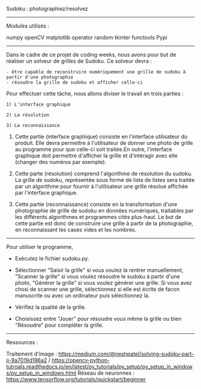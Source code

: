Sudoku : photographiez/resolvez

____________________________________________________________________________________________________________________________________________________________________________________
Modules utilisés :

numpy
openCV
matplotlib
operator
random
tkinter
functools
Pypi

____________________________________________________________________________________________________________________________________________________________________________________


Dans le cadre de ce projet de coding weeks, nous avons pour but de réaliser un solveur de grilles de Sudoku. Ce solveur devra :
    
    - être capable de reconstruire numériquement une grille de sudoku à partir d'une photographie
    - résoudre la grille de sudoku et afficher celle-ci
    
Pour effectuer cette tâche, nous allons diviser le travail en trois parties : 
    
    1) L'interface graphique
    
    2) La résolution
    
    3) La reconnaissance
    
1) Cette partie (interface graphique) consiste en l'interface utilisateur du produit. Elle devra permettre à l'utilisateur de donner une photo de grille au programme pour que 
celle-ci soit traitée.En outre, l'interface graphique doit permettre d'afficher la grille et d'intéragir avec elle (changer des numéros par exemple).

2) Cette parte (résolution) comprend l'algorithme de résolution du sudoku. La grille de sudoku, représentée sous forme de liste de listes sera traitée par un algorithme pour
fournir à l'utilisateur une grille résolue affichée par l'interface graphique.

3) Cette partie (reconnaissance) consiste en la transformation d'une photographie de grille de sudoku en données numériques, traitables par les différents algorithmes et 
programmes cités plus-haut. Le but de cette partie est donc de construire une grille à partir de la photographie, en reconnaissant les cases vides et les nombres.




____________________________________________________________________________________________________________________________________________________________________________________

Pour utiliser le programme, 

- Exécutez le fichier sudoku.py.

- Sélectionner "Saisir la grille" si vous voulez la rentrer manuellement, "Scanner la grille" si vous voulez résoudre le sudoku à partir d'une photo, "Générer la grille" si vous
voulez générer une grille. Si vous avez chosi de scanner une grille, sélectionnez si elle est écrite de facon manuscrite ou avec un ordinateur puis sélectionnez la.

- Vérifiez la qualité de la grille.

- Choisissez entre "Jouer" pour résoudre vous même la grille ou bien "Résoudre" pour compléter la grille.

____________________________________________________________________________________________________________________________________________________________________________________

Ressources :

Traitement d'image : https://medium.com/@neshpatel/solving-sudoku-part-ii-9a7019d196a2 / https://opencv-python-tutroals.readthedocs.io/en/latest/py_tutorials/py_setup/py_setup_in_windows/py_setup_in_windows.html
Réseau de neuronnes : https://www.tensorflow.org/tutorials/quickstart/beginner

